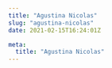 ```yaml
---
title: "Agustina Nicolas"
slug: "agustina-nicolas"
date: 2021-02-15T16:24:01Z

meta:
  title: "Agustina Nicolas"
---
```


